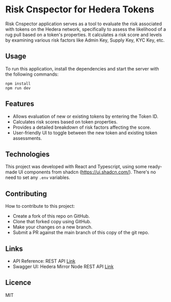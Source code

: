 # Risk Cnspector for Hedera Tokens

Risk Cnspector application serves as a tool to evaluate the risk associated with tokens on the Hedera network, specifically to assess the likelihood of a rug pull based on a token's properties. It calculates a risk score and levels by examining various risk factors like Admin Key, Supply Key, KYC Key, etc.

## Usage

To run this application, install the dependencies and start the server with the following commands:

```
npm install
npm run dev
```

## Features

- Allows evaluation of new or existing tokens by entering the Token ID.
- Calculates risk scores based on token properties.
- Provides a detailed breakdown of risk factors affecting the score.
- User-friendly UI to toggle between the new token and existing token assessments.

## Technologies

This project was developed with React and Typescript, using some ready-made UI components from shadcn (https://ui.shadcn.com/).
There's no need to set any `.env` variables.

## Contributing

How to contribute to this project:

- Create a fork of this repo on GitHub.
- Clone that forked copy using GitHub.
- Make your changes on a new branch.
- Submit a PR against the main branch of this copy of the git repo.

## Links

- API Reference: REST API [Link](https://docs.hedera.com/hedera/sdks-and-apis/rest-api)
- Swagger UI: Hedera Mirror Node REST API [Link](https://testnet.mirrornode.hedera.com/api/v1/docs/)

## Licence

MIT
